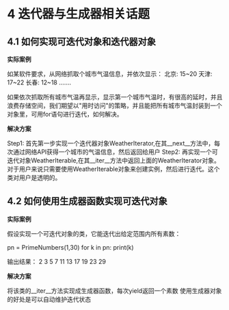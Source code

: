 
# 4 迭代器与生成器相关话题

## 4.1 如何实现可迭代对象和迭代器对象

**实际案例**

如某软件要求，从网络抓取个城市气温信息，并依次显示：
北京: 15~20
天津: 17~22
长春: 12~18
.......

如果依次抓取所有城市气温再显示，显示第一个城市气温时，有很高的延时，并且浪费存储空间，我们期望以"用时访问"的策略，并且能把所有城市气温封装到一个对象里，可用for语句进行迭代，如何解决。

**解决方案**

Step1: 首先第一步实现一个迭代器对象WeatherIterator,在其\_\_next\_\_方法中，每次通过网络API获得一个城市的气温信息，然后返回给用户
Step2: 再实现一个可迭代对象WeatherIterable,在其\_\_iter\_\_方法中返回上面的WeatherIterator对象。对于用户来说只需要使用WeatherIterable对象来创建实例，然后进行迭代。这个类对用户是透明的。

## 4.2 如何使用生成器函数实现可迭代对象

**实际案例**

假设实现一个可迭代对象的类，它能迭代出给定范围内所有素数：

pn = PrimeNumbers(1,30)
for k in pn:
    print(k)

输出结果：
2 3 5 7 11 13 17 19 23 29

**解决方案**

将该类的\_\_iter\_\_方法实现成生成器函数，每次yield返回一个素数
使用生成器对象的好处是可以自动维护迭代状态
